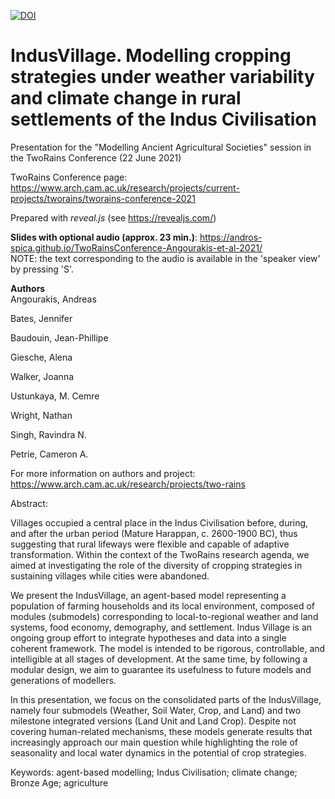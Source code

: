 [![DOI](https://zenodo.org/badge/379022552.svg)](https://zenodo.org/badge/latestdoi/379022552)

# IndusVillage. Modelling cropping strategies under weather variability and climate change in rural settlements of the Indus Civilisation
Presentation for the "Modelling Ancient Agricultural Societies" session in the TwoRains Conference (22 June 2021)

TwoRains Conference page: https://www.arch.cam.ac.uk/research/projects/current-projects/tworains/tworains-conference-2021

Prepared with *reveal.js* (see https://revealjs.com/)

**Slides with optional audio (approx. 23 min.)**: https://andros-spica.github.io/TwoRainsConference-Angourakis-et-al-2021/  
NOTE: the text corresponding to the audio is available in the 'speaker view' by pressing 'S'. 

**Authors**  
Angourakis, Andreas

Bates, Jennifer

Baudouin, Jean-Phillipe

Giesche, Alena

Walker, Joanna

Ustunkaya, M. Cemre 

Wright, Nathan

Singh, Ravindra N. 

Petrie, Cameron A.

For more information on authors and project: https://www.arch.cam.ac.uk/research/projects/two-rains

Abstract:

Villages occupied a central place in the Indus Civilisation before, during, and after the urban period (Mature Harappan, c. 2600-1900 BC), thus suggesting that rural lifeways were flexible and capable of adaptive transformation. Within the context of the TwoRains research agenda, we aimed at investigating the role of the diversity of cropping strategies in sustaining villages while cities were abandoned.

We present the IndusVillage, an agent-based model representing a population of farming households and its local environment, composed of modules (submodels) corresponding to local-to-regional weather and land systems, food economy, demography, and settlement. Indus Village is an ongoing group effort to integrate hypotheses and data into a single coherent framework. The model is intended to be rigorous, controllable, and intelligible at all stages of development. At the same time, by following a modular design, we aim to guarantee its usefulness to future models and generations of modellers.

In this presentation, we focus on the consolidated parts of the IndusVillage, namely four submodels (Weather, Soil Water, Crop, and Land) and two milestone integrated versions (Land Unit and Land Crop). Despite not covering human-related mechanisms, these models generate results that increasingly approach our main question while highlighting the role of seasonality and local water dynamics in the potential of crop strategies.


Keywords: agent-based modelling; Indus Civilisation; climate change; Bronze Age; agriculture
